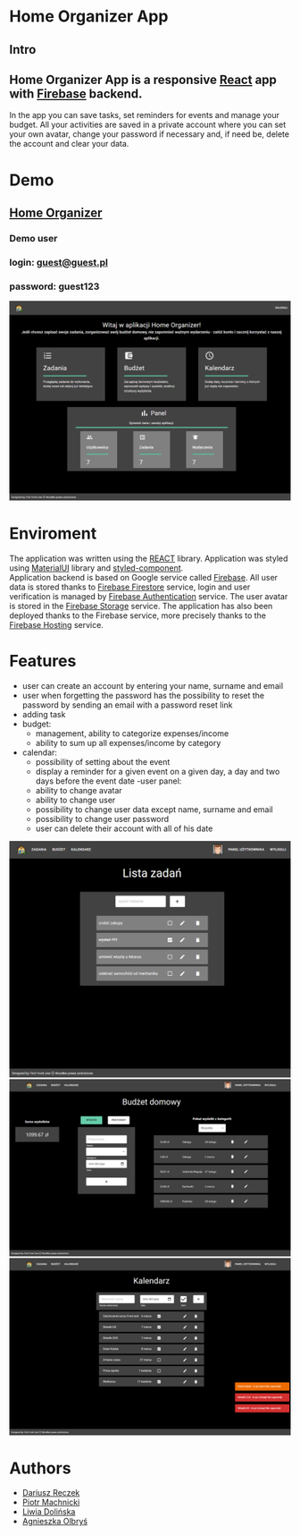 # Home Organizer App
 ## Intro

## Home Organizer App is a responsive [React](https://reactjs.org/) app with [Firebase](https://firebase.google.com/) backend.

In the app you can save tasks, set reminders for events and manage your budget.
All your activities are saved in a private account where you can set your own avatar, change your password if necessary and, if need be, delete the account and clear your data.
# Demo

## [Home Organizer](https://jfdzr5-bf21f.web.app)
### Demo user
### login: guest@guest.pl
### password: guest123
![HomePage](/intro.png)

# Enviroment

The application was written using the [REACT](https://reactjs.org/) library. Application was styled using [MaterialUI](https://mui.com/) library and  [styled-component](https://styled-components.com/). <br/>
Application backend is based on Google service called [Firebase](https://firebase.google.com/). 
All user data is stored thanks to [Firebase Firestore](https://firebase.google.com/docs/firestore) service, login and user verification is managed by  [Firebase Authentication](https://firebase.google.com/docs/auth) service. The user avatar is stored in the  [Firebase Storage](https://firebase.google.com/docs/storage) service.
The application has also been deployed thanks to the Firebase service, more precisely thanks to the  [Firebase Hosting](https://firebase.google.com/docs/hosting) service.


# Features
- user can create an account by entering your name, surname and email
- user when forgetting the password has the possibility  to reset the password by sending an email with a password reset link
- adding task
- budget:
    - management, ability to categorize expenses/income 
    - ability to sum up all expenses/income by category
- calendar:
    - possibility of setting about the event
    - display a reminder for a given event on a given day, a day and two days before the event date
-user panel:
    - ability to change avatar
    - ability to change user
    - possibility to change user data except name, surname and email
    - possibility to change user password
    - user can delete their account with all of his date

![HomePage](/tasks.png)
![HomePage](/budget.png)
![HomePage](/calendar.png)





# Authors

- [Dariusz Reczek](https://github.com/d-reczek)
- [Piotr Machnicki](https://github.com/Piotr-Machnicki)
- [Liwia Dolińska](https://github.com/LiwiaDolinska)
- [Agnieszka Olbryś](https://github.com/AgnieszkaOlbrys)
